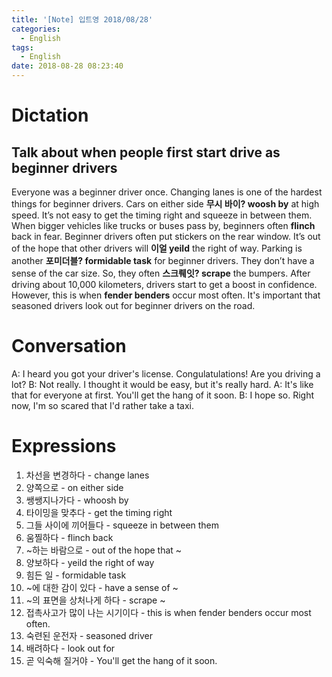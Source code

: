 ```yaml
---
title: '[Note] 입트영 2018/08/28'
categories:
  - English
tags:
  - English
date: 2018-08-28 08:23:40
---
```


# Dictation

## Talk about when people first start drive as beginner drivers 

Everyone was a beginner driver once. Changing lanes is one of the hardest things for beginner drivers. Cars on either side **무시 바이? woosh by** at high speed. It’s not easy to get the timing right and squeeze in between them. When bigger vehicles like trucks or buses pass by, beginners often **flinch** back in fear. Beginner drivers often put stickers on the rear window. It’s out of the hope that other drivers will **이얼 yeild** the right of way. Parking is another **포미더블? formidable task** for beginner drivers. They don’t have a sense of the car size. So, they often **스크뤠잇? scrape** the bumpers. After driving about 10,000 kilometers, drivers start to get a boost in confidence. However, this is when **fender benders** occur most often. It's important that seasoned drivers look out for beginner drivers on the road.

# Conversation
A: I heard you got your driver's license. Congulatulations! Are you driving a lot?
B: Not really. I thought it would be easy, but it's really hard.
A: It's like that for everyone at first. You'll get the hang of it soon.
B: I hope so. Right now, I'm so scared that I'd rather take a taxi.


# Expressions

1. 차선을 변경하다 - change lanes
2. 양쪽으로 - on either side
3. 쌩쌩지나가다 - whoosh by
4. 타이밍을 맞추다 - get the timing right
5. 그들 사이에 끼어들다 - squeeze in between them
6. 움찔하다 - flinch back
7. ~하는 바람으로 - out of the hope that ~
8. 양보하다 - yeild the right of way
9. 힘든 일 - formidable task
10. ~에 대한 감이 있다 - have a sense of ~
11. ~의 표면을 상처나게 하다 - scrape ~
12. 접촉사고가 많이 나는 시기이다 - this is when fender benders occur most often.
13. 숙련된 운전자 - seasoned driver
14. 배려하다 - look out for
15. 곧 익숙해 질거야 - You'll get the hang of it soon.